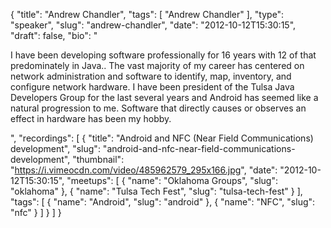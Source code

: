 {
  "title": "Andrew Chandler",
  "tags": [
    "Andrew Chandler"
  ],
  "type": "speaker",
  "slug": "andrew-chandler",
  "date": "2012-10-12T15:30:15",
  "draft": false,
  "bio": "<p>I have been developing software professionally for 16 years with 12 of that predominately in Java.. The vast majority of my career has centered on network administration and software to identify, map, inventory, and configure network hardware. I have been president of the Tulsa Java Developers Group for the last several years and Android has seemed like a natural progression to me. Software that directly causes or observes an effect in hardware has been my hobby.</p>",
  "recordings": [
    {
      "title": "Android and NFC (Near Field Communications) development",
      "slug": "android-and-nfc-near-field-communications-development",
      "thumbnail": "https://i.vimeocdn.com/video/485962579_295x166.jpg",
      "date": "2012-10-12T15:30:15",
      "meetups": [
        {
          "name": "Oklahoma Groups",
          "slug": "oklahoma"
        },
        {
          "name": "Tulsa Tech Fest",
          "slug": "tulsa-tech-fest"
        }
      ],
      "tags": [
        {
          "name": "Android",
          "slug": "android"
        },
        {
          "name": "NFC",
          "slug": "nfc"
        }
      ]
    }
  ]
}